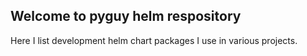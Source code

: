 ## Welcome to pyguy helm respository

Here I list development helm chart packages I use in various projects.